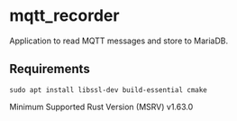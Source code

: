 # mqtt_recorder

Application to read MQTT messages and store to MariaDB.

## Requirements

```text
sudo apt install libssl-dev build-essential cmake
```

Minimum Supported Rust Version (MSRV) v1.63.0
